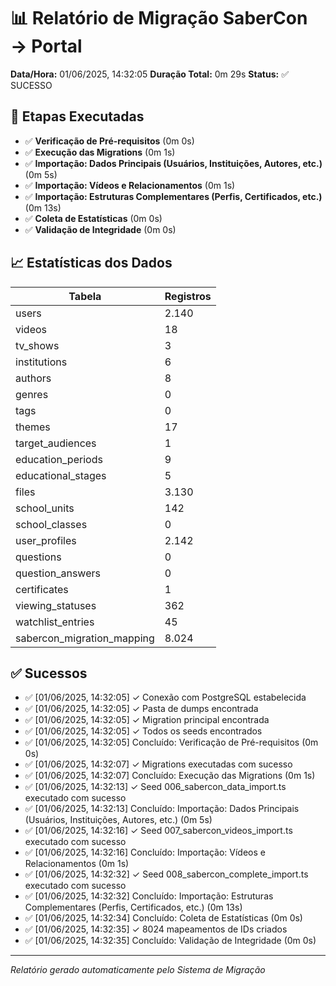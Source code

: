 # 📊 Relatório de Migração SaberCon → Portal

**Data/Hora:** 01/06/2025, 14:32:05
**Duração Total:** 0m 29s
**Status:** ✅ SUCESSO

## 🔄 Etapas Executadas

- ✅ **Verificação de Pré-requisitos** (0m 0s)
- ✅ **Execução das Migrations** (0m 1s)
- ✅ **Importação: Dados Principais (Usuários, Instituições, Autores, etc.)** (0m 5s)
- ✅ **Importação: Vídeos e Relacionamentos** (0m 1s)
- ✅ **Importação: Estruturas Complementares (Perfis, Certificados, etc.)** (0m 13s)
- ✅ **Coleta de Estatísticas** (0m 0s)
- ✅ **Validação de Integridade** (0m 0s)

## 📈 Estatísticas dos Dados

| Tabela | Registros |
|--------|----------|
| users | 2.140 |
| videos | 18 |
| tv_shows | 3 |
| institutions | 6 |
| authors | 8 |
| genres | 0 |
| tags | 0 |
| themes | 17 |
| target_audiences | 1 |
| education_periods | 9 |
| educational_stages | 5 |
| files | 3.130 |
| school_units | 142 |
| school_classes | 0 |
| user_profiles | 2.142 |
| questions | 0 |
| question_answers | 0 |
| certificates | 1 |
| viewing_statuses | 362 |
| watchlist_entries | 45 |
| sabercon_migration_mapping | 8.024 |

## ✅ Sucessos

- ✅ [01/06/2025, 14:32:05] ✓ Conexão com PostgreSQL estabelecida
- ✅ [01/06/2025, 14:32:05] ✓ Pasta de dumps encontrada
- ✅ [01/06/2025, 14:32:05] ✓ Migration principal encontrada
- ✅ [01/06/2025, 14:32:05] ✓ Todos os seeds encontrados
- ✅ [01/06/2025, 14:32:05] Concluído: Verificação de Pré-requisitos (0m 0s)
- ✅ [01/06/2025, 14:32:07] ✓ Migrations executadas com sucesso
- ✅ [01/06/2025, 14:32:07] Concluído: Execução das Migrations (0m 1s)
- ✅ [01/06/2025, 14:32:13] ✓ Seed 006_sabercon_data_import.ts executado com sucesso
- ✅ [01/06/2025, 14:32:13] Concluído: Importação: Dados Principais (Usuários, Instituições, Autores, etc.) (0m 5s)
- ✅ [01/06/2025, 14:32:16] ✓ Seed 007_sabercon_videos_import.ts executado com sucesso
- ✅ [01/06/2025, 14:32:16] Concluído: Importação: Vídeos e Relacionamentos (0m 1s)
- ✅ [01/06/2025, 14:32:32] ✓ Seed 008_sabercon_complete_import.ts executado com sucesso
- ✅ [01/06/2025, 14:32:32] Concluído: Importação: Estruturas Complementares (Perfis, Certificados, etc.) (0m 13s)
- ✅ [01/06/2025, 14:32:34] Concluído: Coleta de Estatísticas (0m 0s)
- ✅ [01/06/2025, 14:32:35] ✓ 8024 mapeamentos de IDs criados
- ✅ [01/06/2025, 14:32:35] Concluído: Validação de Integridade (0m 0s)

---
*Relatório gerado automaticamente pelo Sistema de Migração*
